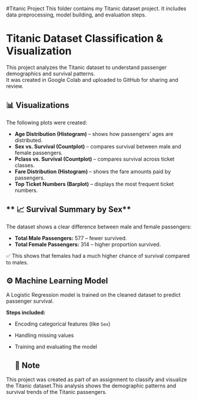#Titanic Project
This folder contains my Titanic dataset project.
It includes data preprocessing, model building, and evaluation steps.

# **Titanic Dataset Classification & Visualization**

This project analyzes the Titanic dataset to understand passenger demographics and survival patterns.  
It was created in Google Colab and uploaded to GitHub for sharing and review.

## **📊 Visualizations**
The following plots were created:

- **Age Distribution (Histogram)** – shows how passengers’ ages are distributed.
- **Sex vs. Survival (Countplot)** – compares survival between male and female passengers.
- **Pclass vs. Survival (Countplot)** – compares survival across ticket classes.
- **Fare Distribution (Histogram)** – shows the fare amounts paid by passengers.
- **Top Ticket Numbers (Barplot)** – displays the most frequent ticket numbers.
  
## ** 📈 Survival Summary by Sex**
The dataset shows a clear difference between male and female passengers:

- **Total Male Passengers:** 577 – fewer survived.  
- **Total Female Passengers:** 314 – higher proportion survived.  

✅ This shows that females had a much higher chance of survival compared to males.

 ## **⚙️ Machine Learning Model**
A Logistic Regression model is trained on the cleaned dataset to predict passenger survival.

**Steps included:**
- Encoding categorical features (like `Sex`)
- Handling missing values
- Training and evaluating the model

  ## **📝 Note**
This project was created as part of an assignment to classify and visualize the Titanic dataset.This analysis shows the demographic patterns and survival trends of the Titanic passengers.




